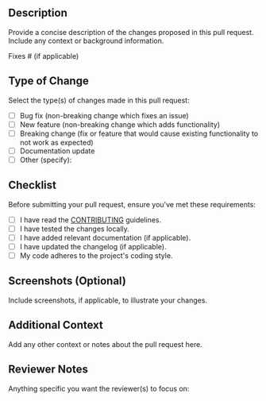## Description
Provide a concise description of the changes proposed in this pull request. Include any context or background information.

Fixes #<issue-number> (if applicable)

## Type of Change
Select the type(s) of changes made in this pull request:
- [ ] Bug fix (non-breaking change which fixes an issue)
- [ ] New feature (non-breaking change which adds functionality)
- [ ] Breaking change (fix or feature that would cause existing functionality to not work as expected)
- [ ] Documentation update
- [ ] Other (specify):

## Checklist
Before submitting your pull request, ensure you've met these requirements:
- [ ] I have read the [CONTRIBUTING](../CONTRIBUTING.md) guidelines.
- [ ] I have tested the changes locally.
- [ ] I have added relevant documentation (if applicable).
- [ ] I have updated the changelog (if applicable).
- [ ] My code adheres to the project's coding style.

## Screenshots (Optional)
Include screenshots, if applicable, to illustrate your changes.

## Additional Context
Add any other context or notes about the pull request here.

## Reviewer Notes
Anything specific you want the reviewer(s) to focus on:
